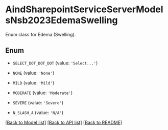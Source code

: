 # AindSharepointServiceServerModelsNsb2023EdemaSwelling

Enum class for Edema (Swelling).

## Enum

* `SELECT_DOT_DOT_DOT` (value: `'Select...'`)

* `NONE` (value: `'None'`)

* `MILD` (value: `'Mild'`)

* `MODERATE` (value: `'Moderate'`)

* `SEVERE` (value: `'Severe'`)

* `N_SLASH_A` (value: `'N/A'`)

[[Back to Model list]](../README.md#documentation-for-models) [[Back to API list]](../README.md#documentation-for-api-endpoints) [[Back to README]](../README.md)


